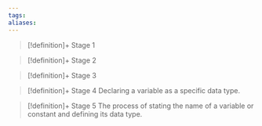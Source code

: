 ```yaml
---
tags:
aliases:
---
```


> [!definition]+ Stage 1
>

> [!definition]+ Stage 2
>

> [!definition]+ Stage 3
>

> [!definition]+ Stage 4
> Declaring a variable as a specific data type.

> [!definition]+ Stage 5
> The process of stating the name of a variable or constant and defining its data type.



